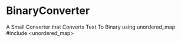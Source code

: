 # BinaryConverter

A Small Converter that Converts Text To Binary using unordered_map 
#include <unordered_map>
